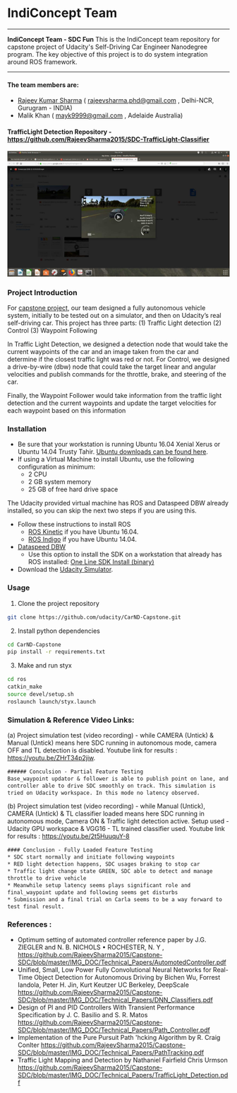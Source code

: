 # IndiConcept Team

---
**IndiConcept Team - SDC Fun**
This is the IndiConcept team repository for capstone project of Udacity's Self-Driving Car Engineer Nanodegree program. The key objective of this project is to do system integration around ROS framework. 

[//]: # (References)
[capstone project]: https://github.com/RajeevSharma2015/Capstone-SDC
[Rajeev Kumar Sharma]: https://www.projectmanagement.com/profile/RajeevSharma1
[RajeevMachine-Setup]: ./imgs/RajeevMachine-Setup.jpg

---

#### The team members are:

 * [Rajeev Kumar Sharma] ( rajeevsharma.phd@gmail.com , Delhi-NCR, Gurugram - INDIA)
 * Malik Khan ( mayk9999@gmail.com , Adelaide Australia)
 
#### TrafficLight Detection Repository - https://github.com/RajeevSharma2015/SDC-TrafficLight-Classifier

[![Watch the video](https://github.com/RajeevSharma2015/SDC-TrafficLight-Classifier/blob/master/imgs/Demo-video.jpg)](https://drive.google.com/file/d/1Du3cXVXHL_ID5WRZXZHLBlgcwzkiq7bc/view?usp=sharing)

### Project Introduction
For [capstone project], our team designed a fully autonomous vehicle system, initially to be tested out on a simulator, and then on Udacity’s real self-driving car. This project has three parts: 
(1) Traffic Light detection 
(2) Control 
(3) Waypoint Following

In Traffic Light Detection, we designed a detection node that would take the current waypoints of the car and an image taken from the car and determine if the closest traffic light was red or not. For Control, we designed a drive-by-wire (dbw) node that could take the target linear and angular velocities and publish commands for the throttle, brake, and steering of the car. 

Finally, the Waypoint Follower would take information from the traffic light detection and the current waypoints and update the target velocities for each waypoint based on this information

### Installation 
* Be sure that your workstation is running Ubuntu 16.04 Xenial Xerus or Ubuntu 14.04 Trusty Tahir. [Ubuntu downloads can be found here](https://www.ubuntu.com/download/desktop).
* If using a Virtual Machine to install Ubuntu, use the following configuration as minimum:
  * 2 CPU
  * 2 GB system memory
  * 25 GB of free hard drive space

The Udacity provided virtual machine has ROS and Dataspeed DBW already installed, so you can skip the next two steps if you are using this.

* Follow these instructions to install ROS
  * [ROS Kinetic](http://wiki.ros.org/kinetic/Installation/Ubuntu) if you have Ubuntu 16.04.
  * [ROS Indigo](http://wiki.ros.org/indigo/Installation/Ubuntu) if you have Ubuntu 14.04.
* [Dataspeed DBW](https://bitbucket.org/DataspeedInc/dbw_mkz_ros)
  * Use this option to install the SDK on a workstation that already has ROS installed: [One Line SDK Install (binary)](https://bitbucket.org/DataspeedInc/dbw_mkz_ros/src/81e63fcc335d7b64139d7482017d6a97b405e250/ROS_SETUP.md?fileviewer=file-view-default)
* Download the [Udacity Simulator](https://github.com/udacity/CarND-Capstone/releases/tag/v1.2).

### Usage
1. Clone the project repository
```bash
git clone https://github.com/udacity/CarND-Capstone.git
```
2. Install python dependencies
```bash
cd CarND-Capstone
pip install -r requirements.txt
```
3. Make and run styx
```bash
cd ros
catkin_make
source devel/setup.sh
roslaunch launch/styx.launch
```

### Simulation & Reference Video Links: 
(a) Project simulation test (video recording) - while CAMERA (Untick) & Manual (Untick) means here SDC running in autonomous mode, camera OFF and TL detection is disabled. Youtube link for results :  https://youtu.be/ZHrT34p2jiw.
    
    ###### Conculsion - Partial Feature Testing 
    Base_waypoint updator & follower is able to publish point on lane, and controller able to drive SDC smoothly on track. This simulation is tried on Udacity workspace. In this mode no latency observed. 
   
(b) Project simulation test (video recording) - while Manual (Untick), CAMERA (Untick) & TL classifier loaded means here SDC running in autonomous mode, Camera ON & Traffic light detection active. Setup used - Udacity GPU workspace & VGG16 - TL trained classifier used. Youtube link for results : https://youtu.be/2t5HuuquY-8
    
    #### Conclusion - Fully Loaded Feature Testing
    * SDC start normally and initiate following waypoints
    * RED light detection happens, SDC usages braking to stop car
    * Traffic light change state GREEN, SDC able to detect and manage throttle to drive vehicle
    * Meanwhile setup latency seems plays significant role and final_waypoint update and following seems get disturbs
    * Submission and a final trial on Carla seems to be a way forward to test final result.


### References :
* Optimum setting of automated controller reference paper by J.G. ZIEGLER and N. B. NICHOLS • ROCHESTER, N. Y , https://github.com/RajeevSharma2015/Capstone-SDC/blob/master/IMG_DOC/Technical_Papers/AutomotedController.pdf
* Unified, Small, Low Power Fully Convolutional Neural Networks for Real-Time Object Detection for Autonomous Driving by Bichen Wu, Forrest Iandola, Peter H. Jin, Kurt Keutzer UC Berkeley, DeepScale https://github.com/RajeevSharma2015/Capstone-SDC/blob/master/IMG_DOC/Technical_Papers/DNN_Classifiers.pdf
* Design of PI and PID Controllers With Transient Performance Specification by J. C. Basilio and S. R. Matos https://github.com/RajeevSharma2015/Capstone-SDC/blob/master/IMG_DOC/Technical_Papers/Path_Controller.pdf
* Implementation of the Pure Pursuit Path 'hcking Algorithm by R. Craig Conlter https://github.com/RajeevSharma2015/Capstone-SDC/blob/master/IMG_DOC/Technical_Papers/PathTracking.pdf
* Traffic Light Mapping and Detection by Nathaniel Fairfield Chris Urmson https://github.com/RajeevSharma2015/Capstone-SDC/blob/master/IMG_DOC/Technical_Papers/TrafficLight_Detection.pdf
